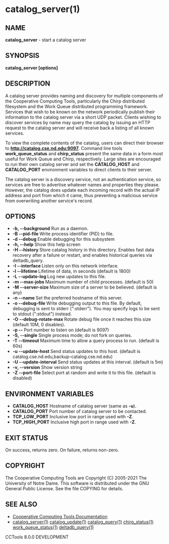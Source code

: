 






















# catalog_server(1)

## NAME
**catalog_server** - start a catalog server

## SYNOPSIS
****catalog_server [options]****

## DESCRIPTION


A catalog server provides naming and discovery for multiple components
of the Cooperative Computing Tools, particularly the Chirp distributed
filesystem and the Work Queue distributed programming framework.
Services that wish to be known on the network periodically publish
their information to the catalog server via a short UDP packet.
Clients wishing to discover services by name may query the catalog
by issuing an HTTP request to the catalog server and will receive
back a listing of all known services.


To view the complete contents of the catalog, users can direct
their browser to **http://catalog.cse.nd.edu:9097**.  Command line tools
**work_queue_status** and **chirp_status** present the same data in
a form most useful for Work Queue and Chirp, respectively.
Large sites are encouraged
to run their own catalog server and set the **CATALOG_HOST**
and **CATALOG_PORT** environment variables to direct clients to their server.


The catalog server is a discovery service, not an authentication service,
so services are free to advertise whatever names and properties they please.
However, the catalog does update each incoming record with the actual IP address
and port from which it came, thus preventing a malicious service from
overwriting another service's record.

## OPTIONS


- **-b, --background** Run as a daemon.
- **-B --pid-file <file>** Write process identifier (PID) to file.
- **-d --debug <flag>** Enable debugging for this subsystem
- **-h, --help** Show this help screen
- **-H --history <directory>**  Store catalog history in this directory.  Enables fast data recovery after a failure or restart, and enables historical queries via deltadb_query.
- **-I --interface <addr>** Listen only on this network interface.
- **-l --lifetime <secs>** Lifetime of data, in seconds (default is 1800)
- **-L --update-log <file>** Log new updates to this file.
- **-m --max-jobs <n>** Maximum number of child processes.  (default is 50)
- **-M --server-size <size>** Maximum size of a server to be believed.  (default is any)
- **-n --name <name>** Set the preferred hostname of this server.
- **-o --debug-file <file>** Write debugging output to this file. By default, debugging is sent to stderr (":stderr"). You may specify logs to be sent to stdout (":stdout") instead.
- **-O --debug-rotate-max <bytes>** Rotate debug file once it reaches this size (default 10M, 0 disables).
- **-p -- <port>** Port number to listen on (default is 9097)
- **-S, --single** Single process mode; do not fork on queries.
- **-T --timeout <time>** Maximum time to allow a query process to run.  (default is 60s)
- **-u --update-host <host>** Send status updates to this host. (default is catalog.cse.nd.edu,backup-catalog.cse.nd.edu)
- **-U --update-interval <time>** Send status updates at this interval. (default is 5m)
- **-v, --version** Show version string
- **-Z --port-file <file>** Select port at random and write it to this file.  (default is disabled)


## ENVIRONMENT VARIABLES


- ****CATALOG_HOST**** Hostname of catalog server (same as **-u**).
- ****CATALOG_PORT**** Port number of catalog server to be contacted.
- ****TCP_LOW_PORT**** Inclusive low port in range used with **-Z**.
- ****TCP_HIGH_PORT**** Inclusive high port in range used with **-Z**.


## EXIT STATUS
On success, returns zero.  On failure, returns non-zero.

## COPYRIGHT
The Cooperative Computing Tools are Copyright (C) 2005-2021 The University of Notre Dame.  This software is distributed under the GNU General Public License.  See the file COPYING for details.

## SEE ALSO

- [Cooperative Computing Tools Documentation]("../index.html")
- [catalog_server(1)](catalog_server.md)  [catalog_update(1)](catalog_update.md)  [catalog_query(1)](catalog_query.md)  [chirp_status(1)](chirp_status.md)  [work_queue_status(1)](work_queue_status.md)   [deltadb_query(1)](deltadb_query.md)


CCTools 8.0.0 DEVELOPMENT
